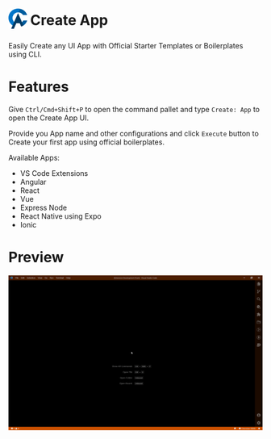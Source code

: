 <h1>
  <sub><img src="./images/ca-logo.png" height="40"></sub>
  Create App
</h1>

Easily Create any UI App with Official Starter Templates or Boilerplates using CLI.

# Features

Give `Ctrl/Cmd+Shift+P` to open the command pallet and type `Create: App` to open the Create App UI.

Provide you App name and other configurations and click `Execute` button to Create your first app using official boilerplates.

Available Apps:

- VS Code Extensions
- Angular
- React
- Vue
- Express Node
- React Native using Expo
- Ionic

# Preview

![Screen Capture in Action](./images/preview.gif)
